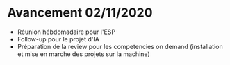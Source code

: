 # Avancement 02/11/2020

- Réunion hébdomadaire pour l'ESP
- Follow-up pour le projet d'IA
- Préparation de la review pour les competencies on demand (installation et mise en marche des projets sur la machine)
